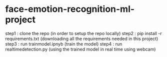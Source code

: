 # face-emotion-recognition-ml-project

step1 : clone the repo (in order to setup the repo locally)
step2 : pip install -r requirements.txt (downloading all the requirements needed in this project)
step3 : run trainmodel.ipnyb (train the model)
step4 : run realtimedetection.py (using the trained model in real time using webcam)
